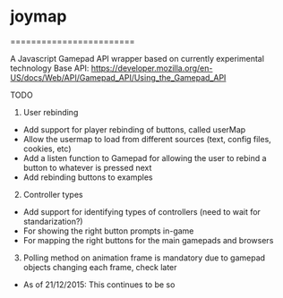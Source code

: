 # joymap
========================

A Javascript Gamepad API wrapper based on currently experimental technology
Base API: https://developer.mozilla.org/en-US/docs/Web/API/Gamepad_API/Using_the_Gamepad_API

TODO

1) User rebinding
 * Add support for player rebinding of buttons, called userMap
 * Allow the usermap to load from different sources (text, config files, cookies, etc)
 * Add a listen function to Gamepad for allowing the user to rebind a button to whatever is pressed next
 * Add rebinding buttons to examples

2) Controller types
 * Add support for identifying types of controllers (need to wait for standarization?)
 * For showing the right button prompts in-game
 * For mapping the right buttons for the main gamepads and browsers

3) Polling method on animation frame is mandatory due to gamepad objects changing each frame, check later
 * As of 21/12/2015: This continues to be so

